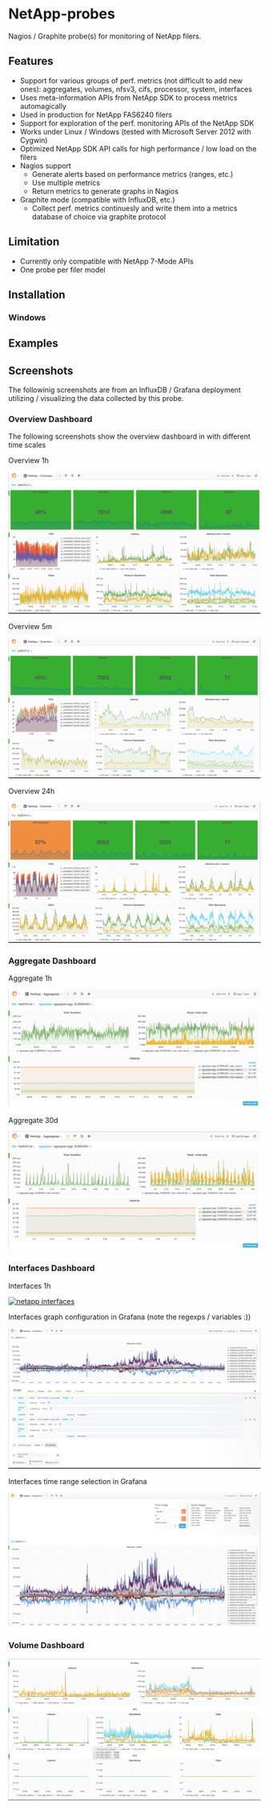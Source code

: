# NetApp-probes

Nagios / Graphite probe(s) for monitoring of NetApp filers.

## Features

- Support for various groups of perf. metrics (not difficult to add new ones): aggregates, volumes, nfsv3, cifs, processor, system, interfaces
- Uses meta-information APIs from NetApp SDK to process metrics automagically
- Used in production for NetApp FAS6240 filers 
- Support for exploration of the perf. monitoring APIs of the NetApp SDK
- Works under Linux / Windows (tested with Microsoft Server 2012 with Cygwin)
- Optimized NetApp SDK API calls for high performance / low load on the filers
- Nagios support
    - Generate alerts based on performance metrics (ranges, etc.)
    - Use multiple metrics
    - Return metrics to generate graphs in Nagios
- Graphite mode (compatible with InfluxDB, etc.)
    - Collect perf. metrics continuesly and write them into a metrics database of choice via graphite protocol

## Limitation

- Currently only compatible with NetApp 7-Mode APIs
- One probe per filer model

## Installation

### Windows

## Examples


## Screenshots

The followinig screenshots are from an InfluxDB / Grafana deployment utilizing / visualizing the data collected by this probe.

### Overview Dashboard

The following screenshots show the overview dashboard in with different time scales

Overview 1h

[![netapp overview](https://github.com/pkasprzak/NetApp-probes/raw/master/docs/screenshots/netapp_overview_1h.png)](#netappoverview1h)

Overview 5m

[![netapp overview](https://github.com/pkasprzak/NetApp-probes/raw/master/docs/screenshots/netapp_overview_5m.png)](#netappoverview5m)

Overview 24h

[![netapp overview](https://github.com/pkasprzak/NetApp-probes/raw/master/docs/screenshots/netapp_overview_24h.png)](#netappoverview24h)

### Aggregate Dashboard

Aggregate 1h

[![netapp aggregate](https://github.com/pkasprzak/NetApp-probes/raw/master/docs/screenshots/netapp_aggregate_1h.png)](#netappaggregate1h)

Aggregate 30d

[![netapp aggregate](https://github.com/pkasprzak/NetApp-probes/raw/master/docs/screenshots/netapp_aggregate_30d.png)](#netappaggregate30d)

### Interfaces Dashboard

Interfaces 1h

[![netapp interfaces](https://github.com/pkasprzak/NetApp-probes/raw/master/docs/screenshots/netapp_interfaces_1h.png)](#netappinterfaces1h)

Interfaces graph configuration in Grafana (note the regexps / variables :))

[![netapp interfaces](https://github.com/pkasprzak/NetApp-probes/raw/master/docs/screenshots/netapp_interfaces_configuration.png)](#netappinterfacesconfiguration)

Interfaces time range selection in Grafana

[![netapp interfaces](https://github.com/pkasprzak/NetApp-probes/raw/master/docs/screenshots/netapp_interfaces_time_ranges.png)](#netappinterfacestimeranges)

### Volume Dashboard

[![netapp volume](https://github.com/pkasprzak/NetApp-probes/raw/master/docs/screenshots/netapp_volume.png)](#netappvolume)



